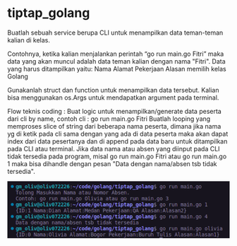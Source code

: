 # tiptap_golang

Buatlah sebuah service berupa CLI untuk menampilkan data teman-teman kalian di kelas.

Contohnya, ketika kalian menjalankan perintah “go run main.go Fitri” maka data yang akan muncul adalah data teman kalian dengan nama "Fitri". Data yang harus ditampilkan yaitu: 
Nama
Alamat
Pekerjaan
Alasan memilih kelas Golang

Gunakanlah struct dan function untuk menampilkan data tersebut. Kalian bisa menggunakan os.Args untuk mendapatkan argument pada terminal.

Flow teknis coding :
Buat logic untuk menampilkan/generate data peserta dari cli by name, contoh cli : go run main.go Fitri
Buatlah looping yang memproses slice of string dari beberapa nama peserta, dimana jika nama yg di ketik pada cli sama dengan yang ada di data peserta maka akan dapat index dari data pesertanya dan di append pada data baru untuk ditampilkan pada CLI atau terminal.
Jika data nama atau absen yang diinput pada CLI tidak tersedia pada program, misal go run main.go Fitri atau go run main.go 1 maka bisa dihandle dengan pesan "Data dengan nama/absen tsb tidak tersedia".

![alt text](screenshot.png)